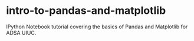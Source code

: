 # intro-to-pandas-and-matplotlib
IPython Notebook tutorial covering the basics of Pandas and Matplotlib for ADSA UIUC.
